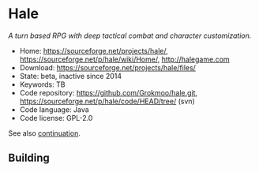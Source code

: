 # Hale

_A turn based RPG with deep tactical combat and character customization._

- Home: https://sourceforge.net/projects/hale/, https://sourceforge.net/p/hale/wiki/Home/, http://halegame.com
- Download: https://sourceforge.net/projects/hale/files/
- State: beta, inactive since 2014
- Keywords: TB
- Code repository: https://github.com/Grokmoo/hale.git, https://sourceforge.net/p/hale/code/HEAD/tree/ (svn)
- Code language: Java
- Code license: GPL-2.0

See also [continuation](https://github.com/Trilarion/hale).

## Building

